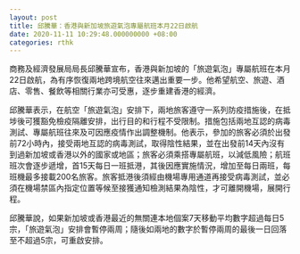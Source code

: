 ```yaml
---
layout: post
title: 邱騰華：香港與新加坡旅遊氣泡專屬航班本月22日啟航
date: 2020-11-11 10:29:48.000000000 +08:00
categories: rthk
---
```


商務及經濟發展局局長邱騰華宣布，香港與新加坡的「旅遊氣泡」專屬航班在本月22日啟航，為有序恢復兩地跨境航空往來邁出重要一步。他希望航空、旅遊、酒店、零售、餐飲等相關行業亦可受惠，逐步重建香港的經濟。

邱騰華表示，在航空「旅遊氣泡」安排下，兩地旅客遵守一系列防疫措施後，在抵埗後可獲豁免檢疫隔離安排，出行目的和行程不受限制。措施包括兩地互認的病毒測試、專屬航班往來及可因應疫情作出調整機制。他表示，參加的旅客必須於出發前72小時內，接受兩地互認的病毒測試，取得陰性結果，並在出發前14天內沒有到過新加坡或香港以外的國家或地區；旅客必須乘搭專屬航班，以減低風險；航班班次會逐步遞增，首15天每日一班抵港，其後因應實施情況，增加至每日兩班，每班機最多接載200名旅客。旅客抵港後須經由機場專用通道再接受病毒測試，並必須在機場禁區內指定位置等候至接獲通知檢測結果為陰性，才可離開機場，展開行程。

邱騰華說，如果新加坡或香港最近的無關連本地個案7天移動平均數字超過每日5宗，「旅遊氣泡」安排會暫停兩周；隨後如兩地的數字於暫停兩周的最後一日回落至不超過5宗，可重啟安排。
